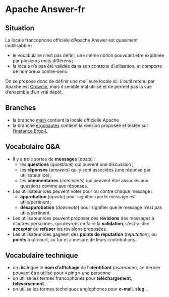 # Apache Answer-fr

## Situation

La locale francophone officiele d’Apache Answer est quasiment inutilisabble :
- le vocabulaire n’est pas défini, une même notion pouvoant être exprimée par plusieurs mots différens ;
- la locale n’a pas été validée dans son contexte d’utilisation, et comporte de nombreux contre-sens.

On se propose donc de définir une meilleure locale ici. L’outil retenu par Apache est [Crowdin](https://crowdin.com/project/answer/fr), mais il semble mal utilisé et ne permet pas la vue d’ensemble d’un vrai dépôt.

## Branches

- la branche [main](https://github.com/fabi1cazenave/ApacheAnswerL10nFr) contient la locale officielle Apache
- la branche [ergonautes](https://github.com/fabi1cazenave/ApacheAnswerL10nFr/tree/ergonautes) contient la révision proposée et testée sur [l’instance Ergo‑L](http://37.59.115.120:1664/)

## Vocabulaire Q&A

- Il y a trois sortes de **messages** (*posts*) : 
  - les **questions** (*questions*) qui ouvrent une discussion ;
  - les **réponses** (*answers*) qui y sont assocïées (une réponse par utilisateur·ice) ;
  - les **commentaires** (*comments*) qui peuvent être associés aux questions comme aux réponses.
- Les utilisateur·ices peuvent voter pour ou contre chaque message : 
  - **approbation** (*upvote*) pour signifier que le message est utile/pertinent ;
  - **désapprobation** (*downvote*) pour signifier que le message n’est pas utile/pertinent.
- Les utilisateur·ices peuvent proposer des **révisions** des messages à d’autres personnes, qui devront en faire la **validation**, c’est-à-dire **accepter** ou **refuser** les révisions proposées. 
- Les utilisateur·ices gagnent des **points de réputation** (*reputation*), ou **points** tout court, au fur et à mesure de leurs contributions.

## Vocabulaire technique

- on distingue le **nom d’affichage** de l’**identifiant** (*username*), ce dernier pouvant être utilisé pour « ping » une personne
- on utilise les termes francophones pour **téléchargement**, **téléversement**…
- on utilise les termes techniques anglophones pour **e-mail**, **slug**…
